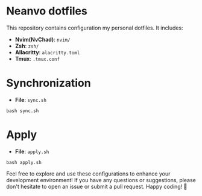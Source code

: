 # Neanvo dotfiles

This repository contains configuration my personal dotfiles. It includes:
- **Nvim(NvChad)**: `nvim/`
- **Zsh**: `zsh/`
- **Allacritty**: `alacritty.toml`
- **Tmux**: `.tmux.conf`

# Synchronization

- **File**: `sync.sh`
```shell
bash sync.sh
```

# Apply

- **File**: `apply.sh`
```shell
bash apply.sh
```

Feel free to explore and use these configurations to enhance your development environment! If you have any questions or suggestions, please don't hesitate to open an issue or submit a pull request. Happy coding! 🚀
